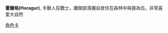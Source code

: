 <!-- TITLE: 霍爾格 -->
<!-- SUBTITLE: 大自然的守護者 -->

**霍爾格(Horagur)**, 半獸人狂戰士，離開部落獨自居住在森林中與狼為伍，非常喜愛大自然

[角色卡](https://docs.google.com/spreadsheets/d/1V9QsOJ3I98Slcltnul34JEYhmoIDfo3hzd8JnJ50Gsg/edit#gid=578051507)